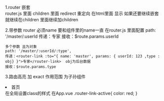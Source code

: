1.router 嵌套        
    router.js 里面 children 里面
    redirect 重定向
    在html里面<router-view></router-view> 显示
    如果还要继续嵌套 就继续在children 里面继续加children

2.带参数
    router 必须name 要和组件里的name一直
    在router.js 里面配置 path: '/master/:userId
    传递：<router-link :to="{ name: 'master', params: { userId: 123 } }">专家</router-link>
    接收：$route.params.userId

    多个参数 且为对象
    path: '/master/:userId/:type', 
    传递：<router-link :to="{ name: 'master', params: { userId: 123 ,type : obj} }">专家</router-link>  obj为后台数据
    接收：$route.params.type

3.路由高亮
    加 exact 作用范围 为子孙组件
    <li><router-link  to="/" exact>首页</router-link></li>
    在全局设置class的样式 在App.vue
     .router-link-active{
         color: red;
     }




  
